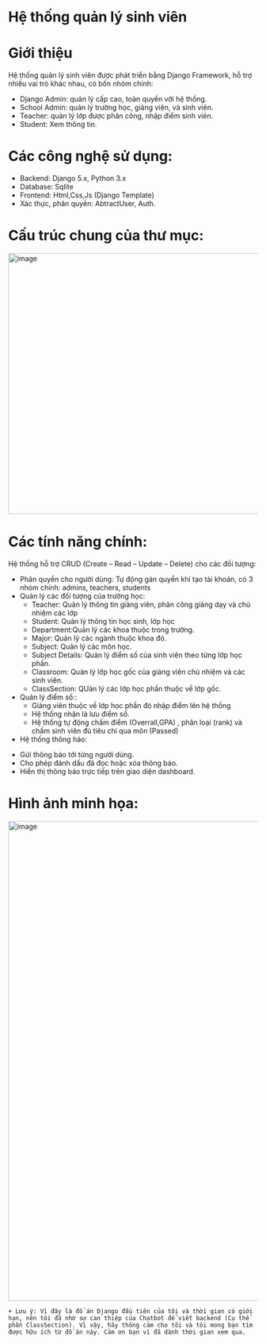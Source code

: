 # Hệ thống quản lý sinh viên
# Giới thiệu
Hệ thống quản lý sinh viên được phát triển bằng Django Framework, hỗ trợ nhiều vai trò khác nhau, có bốn nhóm chính:
- Django Admin: quản lý cấp cao, toàn quyền với hệ thống.
- School Admin: quản lý trường học, giảng viên, và sinh viên.
- Teacher: quản lý lớp được phân công, nhập điểm sinh viên.
- Student: Xem thông tin.

# Các công nghệ sử dụng:
- Backend: Django 5.x, Python 3.x
- Database: Sqlite
- Frontend: Html,Css,Js (Django Template)
- Xác thực, phân quyền: AbtractUser, Auth.

# Cấu trúc chung của thư mục:
<img width="560" height="526" alt="image" src="https://github.com/user-attachments/assets/9c37fc4c-f5a1-4ece-a74b-fafa5db42f45" />

# Các tính năng chính: 
Hệ thống hỗ trợ CRUD (Create – Read – Update – Delete) cho các đối tượng:
- Phân quyền cho người dùng: Tự động gán quyền khi tạo tài khoản, có 3 nhóm chính: admins, teachers, students
- Quản lý các đối tượng của trường học:
  + Teacher: Quản lý thông tin giảng viên, phân công giảng dạy và chủ nhiệm các lớp
  + Student: Quản lý thông tin học sinh, lớp học
  + Department:Quản lý các khoa thuộc trong trường.
  + Major: Quản lý các ngành thuộc khoa đó.
  + Subject: Quản lý các môn học.
  + Subject Details: Quản lý điểm số của sinh viên theo từng lớp học phần.
  + Classroom: Quản lý lớp học gốc của giảng viên chủ nhiệm và các sinh viên.
  + ClassSection: QUản lý các lớp học phần thuộc về lớp gốc.
- Quản lý điểm số::
  + Giảng viên thuộc về lớp học phần đó nhập điểm lên hệ thống
  + Hệ thống nhận là lưu điểm số.
  + Hệ thống tự động chấm điểm (Overrall,GPA) , phân loại (rank) và chấm sinh viên đủ tiêu chí qua môn (Passed)
-  Hệ thống thông háo:
  + Gửi thông báo tới từng người dùng.
  +  Cho phép đánh dấu đã đọc hoặc xóa thông báo.
  + Hiển thị thông báo trực tiếp trên giao diện dashboard.

# Hình ảnh minh họa:
<img width="1916" height="968" alt="image" src="https://github.com/user-attachments/assets/2b68085f-6866-4d10-b296-5b895b3c74c6" />

    + Lưu ý: Vì đây là đố án Django đầu tiên của tôi và thời gian có giới hạn, nên tôi đã nhờ sự can thiệp của Chatbot để viết backend (Cụ thể phần ClassSection). Vì vậy, hãy thông cảm cho tôi và tôi mong bạn tìm được hữu ích từ đồ án này. Cảm ơn bạn vì đã dành thời gian xem qua.
